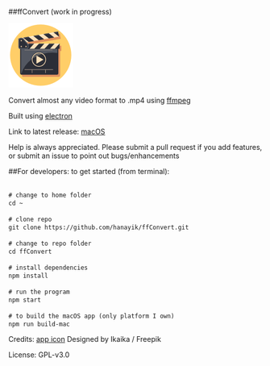 ##ffConvert (work in progress)

![ffConvert](./media/icon64x64.png)

Convert almost any video format to .mp4 using [ffmpeg](https://ffmpeg.org/)

Built using [electron](http://electron.atom.io/)

Link to latest release: [macOS](https://github.com/hanayik/ffConvert/releases/)

Help is always appreciated. Please submit a pull request if you add features, or submit an issue to point out bugs/enhancements

##For developers:
to get started (from terminal):

```

# change to home folder
cd ~

# clone repo
git clone https://github.com/hanayik/ffConvert.git

# change to repo folder
cd ffConvert

# install dependencies
npm install

# run the program
npm start

# to build the macOS app (only platform I own)
npm run build-mac

```


Credits: [app icon](http://www.freepik.com) Designed by Ikaika / Freepik

License: GPL-v3.0
